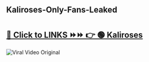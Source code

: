 
 ## Kaliroses-Only-Fans-Leaked

# <h2><a href="https://clipsfans.com/Kaliroses&ref=git">🔗 Click to LINKS ⏩⏩ 👉 🟢 Kaliroses </a></h2>

<a href="https://clipsfans.com/Kaliroses&ref=git" rel="nofollow" data-target="animated-image.originalLink"><img src="https://i.ibb.co.com/xMMVF88/686577567.gif" alt="Viral Video Original" style="max-width: 100%; display: inline-block;" data-target="animated-image.originalImage"></a>
